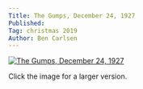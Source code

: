 ```yaml
---
Title: The Gumps, December 24, 1927
Published:
Tag: christmas 2019
Author: Ben Carlsen
---
```


[![The Gumps, December 24, 1927](http://blog.arkholt.com/media/decstrips2019/23-the-gumps-Sat__Dec_24__1927_.jpg)](http://blog.arkholt.com/media/decstrips2019/23-the-gumps-Sat__Dec_24__1927_.jpg)

Click the image for a larger version.
